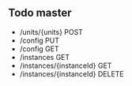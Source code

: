 Todo master
----------
- /units/{units} POST
- /config PUT
- /config GET
- /instances GET
- /instances/{instanceId} GET
- /instances/{instanceId} DELETE